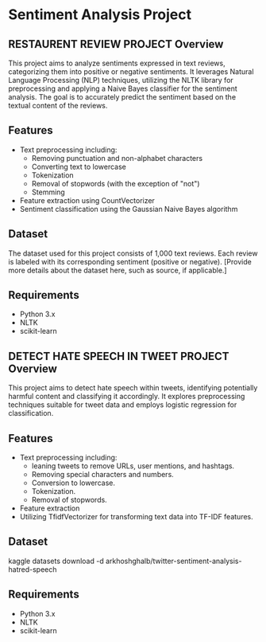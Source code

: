 <h1>Sentiment Analysis Project</h1>
<h2>RESTAURENT REVIEW PROJECT Overview</h2>
    <p>This project aims to analyze sentiments expressed in text reviews, categorizing them into positive or negative sentiments. It leverages Natural Language Processing (NLP) techniques, utilizing the NLTK library for preprocessing and applying a Naive Bayes classifier for the sentiment analysis. The goal is to accurately predict the sentiment based on the textual content of the reviews.</p>
 <h2>Features</h2>
    <ul>
        <li>Text preprocessing including:
            <ul>
                <li>Removing punctuation and non-alphabet characters</li>
                <li>Converting text to lowercase</li>
                <li>Tokenization</li>
                <li>Removal of stopwords (with the exception of "not")</li>
                <li>Stemming</li>
            </ul>
        </li>
        <li>Feature extraction using CountVectorizer</li>
        <li>Sentiment classification using the Gaussian Naive Bayes algorithm</li>
    </ul>
<h2>Dataset</h2>
    <p>The dataset used for this project consists of 1,000 text reviews. Each review is labeled with its corresponding sentiment (positive or negative). [Provide more details about the dataset here, such as source, if applicable.]</p>
<h2>Requirements</h2>
    <ul>
        <li>Python 3.x</li>
        <li>NLTK</li>
        <li>scikit-learn</li>
    </ul>
<h2>DETECT HATE SPEECH IN TWEET PROJECT Overview</h2>
    <p>This project aims to detect hate speech within tweets, identifying potentially harmful content and classifying it accordingly. It explores preprocessing techniques suitable for tweet data and employs logistic regression for classification.</p>
 <h2>Features</h2>
    <ul>
        <li>Text preprocessing including:
            <ul>
                <li>leaning tweets to remove URLs, user mentions, and hashtags.</li>
                <li>Removing special characters and numbers.</li>
                <li>Conversion to lowercase.</li>
                <li>Tokenization.</li>
                <li>Removal of stopwords.</li>
            </ul>
        </li>
        <li>Feature extraction</li>
        <li>Utilizing TfidfVectorizer for transforming text data into TF-IDF features.</li>
    </ul>
<h2>Dataset</h2>
    <p>kaggle datasets download -d arkhoshghalb/twitter-sentiment-analysis-hatred-speech</p>
<h2>Requirements</h2>
    <ul>
        <li>Python 3.x</li>
        <li>NLTK</li>
        <li>scikit-learn</li>
    </ul>

    
